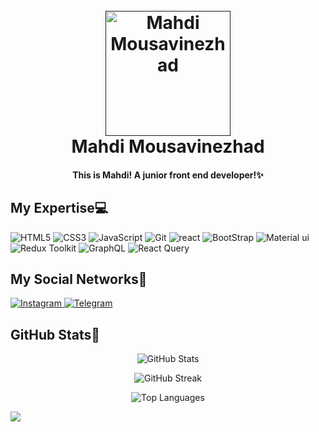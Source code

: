 
<h1 align="center">
  <br>
  <a href=""><img src="https://s31.picofile.com/file/8474260934/_2dc6c760_b5a1_4d92_91b4_53c63c743601_removebg_preview.png" alt="Mahdi Mousavinezhad" width="200"></a>
  <br>
  Mahdi Mousavinezhad
</h1>

<h4 align="center">This is Mahdi! A junior front end developer!✨</h4>

## My Expertise💻

<p>

<img alt="HTML5" src="https://img.shields.io/badge/Html5-%23E34F26.svg?style=for-the-badge&logo=html5&logoColor=white" />
<img alt="CSS3" src="https://img.shields.io/badge/Css3-%231572B6.svg?style=for-the-badge&logo=css3&logoColor=white" />
<img alt="JavaScript" src="https://img.shields.io/badge/Javascript-%23323330.svg?style=for-the-badge&logo=javascript&logoColor=%23F7DF1E" />
<img alt="Git" src="https://img.shields.io/badge/Git-%23F05033.svg?style=for-the-badge&logo=git&logoColor=white" />
<img alt="react" src="https://img.shields.io/badge/React-%2320232a.svg?style=for-the-badge&logo=react&logoColor=%2361DAFB" />
<img alt="BootStrap" src="https://img.shields.io/badge/Bootstrap-8A2BE2.svg?style=for-the-badge&logo=bootstrap&logoColor=red" />
<img alt="Material ui" src="https://img.shields.io/badge/-Material ui-%23007ACC?style=for-the-badge&logo=graphql&logoColor=white" />
<img alt="Redux Toolkit" src="https://img.shields.io/badge/Redux_Toolkit-764ABC?style=for-the-badge&logo=redux&logoColor=white" />
<img alt="GraphQL" src="https://img.shields.io/badge/-GraphQL-E10098?style=for-the-badge&logo=graphql&logoColor=white" />
<img alt="React Query" src="https://img.shields.io/badge/React_Query-FF4154?style=for-the-badge&logo=react-query&logoColor=white" />
  

</p>


## My Social Networks🔗
<a href="https://www.instagram.com/mahdi_mousavinezhad">
    <img alt="Instagram" src="https://img.shields.io/badge/Instagram-%23E4405F.svg?style=for-the-badge&logo=Instagram&logoColor=white" />
</a>
<!-- <a href="">
    <img alt="YouTube" src="https://img.shields.io/badge/YouTube-%23FF0000.svg?style=for-the-badge&logo=YouTube&logoColor=white" />
</a> -->
<a href="https://t.me/BIGsMahdi">
    <img alt="Telegram" src="https://img.shields.io/badge/Telegram-2CA5E0?style=for-the-badge&logo=telegram&logoColor=white" />
</a>


## GitHub Stats📌
<p align="center">
  <img src="https://github-readme-stats.vercel.app/api?username=Mahdimousavinezhad&show_icons=true&theme=radical" alt="GitHub Stats" />
</p>

<p align="center">
  <img src="https://streak-stats.demolab.com?user=Mahdimousavinezhad&theme=radical" alt="GitHub Streak" />
</p>

<p align="center">
  <img src="https://github-readme-stats.vercel.app/api/top-langs/?username=BIGsMahdiz&layout=compact&theme=radical" alt="Top Languages" />
</p>

<a href="https://visitcount.itsvg.in">
  <img src="https://visitcount.itsvg.in/api?id=BIGsMahdiz&label=Profile%20Views&color=6&icon=0&pretty=false" />
</a>

